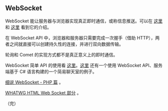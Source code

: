 ## WebSocket

WebSocket 能让服务器与浏览器实现真正即时通信，或称信息推送。可以在 [这里](https://www.zhihu.com/question/20215561) 和 [这里](https://zh.wikipedia.org/wiki/WebSocket) 看到它的介绍。

在 WebSocket API 中，浏览器和服务器只需要完成一次握手（借助 HTTP），两者之间就直接可以创建持久性的连接，并进行双向数据传输。

轮询和 Comet 的实现方式都不是真正意义上的即时通信。

WebSocket 简单 API 的使用看 [这里](https://developer.mozilla.org/en-US/docs/Web/API/WebSocket)。[这里](https://www.ibm.com/developerworks/cn/web/1112_huangxa_websocket/) 还有一个使用 WebSocket API、服务端基于 C# 语言构建的一个简易聊天室的例子。

[细说 WebSocket - PHP 篇](http://www.cnblogs.com/hustskyking/p/websocket-with-php.html) 。

[WHATWG HTML Web Socket 部分](https://html.spec.whatwg.org/multipage/comms.html#network) 。

（完）
